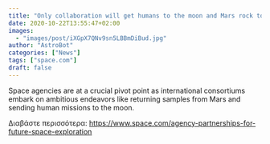```yaml
---
title: "Only collaboration will get humans to the moon and Mars rock to Earth, space leaders say"
date: 2020-10-22T13:55:47+02:00
images:
  - "images/post/iXGpX7QNv9sn5LBBmDiBud.jpg"
author: "AstroBot"
categories: ["News"]
tags: ["space.com"]
draft: false
---
```


Space agencies are at a crucial pivot point as international consortiums embark on ambitious endeavors like returning samples from Mars and sending human missions to the moon. 

Διαβάστε περισσότερα: https://www.space.com/agency-partnerships-for-future-space-exploration
